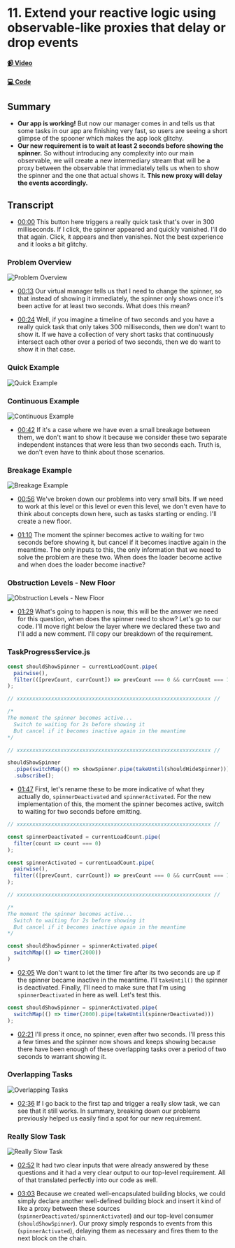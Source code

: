 # 11. Extend your reactive logic using observable-like proxies that delay or drop events

#### [📹 Video](https://egghead.io/lessons/rxjs-extend-your-reactive-logic-using-observable-like-proxies-that-delay-or-drop-events)

#### [💻 Code](https://github.com/rarmatei/egghead-thinking-reactively/blob/lesson-11/src/lesson-code/TaskProgressService.js)

## Summary

- **Our app is working!** But now our manager comes in and tells us that some tasks in our app are finishing very fast, so users are seeing a short glimpse of the spooner which makes the app look glitchy.
- **Our new requirement is to wait at least 2 seconds before showing the spinner.** So without introducing any complexity into our main observable, we will create a new intermediary stream that will be a proxy between the observable that immediately tells us when to show the spinner and the one that actual shows it. **This new proxy will delay the events accordingly.**

## Transcript

- [00:00](https://egghead.io/lessons/rxjs-extend-your-reactive-logic-using-observable-like-proxies-that-delay-or-drop-events#t=0) This button here triggers a really quick task that's over in 300 milliseconds. If I click, the spinner appeared and quickly vanished. I'll do that again. Click, it appears and then vanishes. Not the best experience and it looks a bit glitchy.

### Problem Overview

![Problem Overview](https://res.cloudinary.com/dg3gyk0gu/image/upload/v1585168478/transcript-images/egghead-extend-your-reactive-logic-using-observable-like-proxies-that-delay-or-drop-events-problem-overview.jpg)

- [00:13](https://egghead.io/lessons/rxjs-extend-your-reactive-logic-using-observable-like-proxies-that-delay-or-drop-events#t=13) Our virtual manager tells us that I need to change the spinner, so that instead of showing it immediately, the spinner only shows once it's been active for at least two seconds. What does this mean?

- [00:24](https://egghead.io/lessons/rxjs-extend-your-reactive-logic-using-observable-like-proxies-that-delay-or-drop-events#t=24) Well, if you imagine a timeline of two seconds and you have a really quick task that only takes 300 milliseconds, then we don't want to show it. If we have a collection of very short tasks that continuously intersect each other over a period of two seconds, then we do want to show it in that case.

### Quick Example

![Quick Example](https://res.cloudinary.com/dg3gyk0gu/image/upload/v1585168489/transcript-images/egghead-extend-your-reactive-logic-using-observable-like-proxies-that-delay-or-drop-events-quick-example.jpg)

### Continuous Example

![Continuous Example](https://res.cloudinary.com/dg3gyk0gu/image/upload/v1585168488/transcript-images/egghead-extend-your-reactive-logic-using-observable-like-proxies-that-delay-or-drop-events-continuous-example.jpg)

- [00:42](https://egghead.io/lessons/rxjs-extend-your-reactive-logic-using-observable-like-proxies-that-delay-or-drop-events#t=42) If it's a case where we have even a small breakage between them, we don't want to show it because we consider these two separate independent instances that were less than two seconds each. Truth is, we don't even have to think about those scenarios.

### Breakage Example

![Breakage Example](https://res.cloudinary.com/dg3gyk0gu/image/upload/v1585168491/transcript-images/egghead-extend-your-reactive-logic-using-observable-like-proxies-that-delay-or-drop-events-breakage-example.jpg)

- [00:56](https://egghead.io/lessons/rxjs-extend-your-reactive-logic-using-observable-like-proxies-that-delay-or-drop-events#t=56) We've broken down our problems into very small bits. If we need to work at this level or this level or even this level, we don't even have to think about concepts down here, such as tasks starting or ending. I'll create a new floor.

- [01:10](https://egghead.io/lessons/rxjs-extend-your-reactive-logic-using-observable-like-proxies-that-delay-or-drop-events#t=70) The moment the spinner becomes active to waiting for two seconds before showing it, but cancel if it becomes inactive again in the meantime. The only inputs to this, the only information that we need to solve the problem are these two. When does the loader become active and when does the loader become inactive?

### Obstruction Levels - New Floor

![Obstruction Levels - New Floor](https://res.cloudinary.com/dg3gyk0gu/image/upload/v1585168504/transcript-images/egghead-extend-your-reactive-logic-using-observable-like-proxies-that-delay-or-drop-events-new-floor.jpg)

- [01:29](https://egghead.io/lessons/rxjs-extend-your-reactive-logic-using-observable-like-proxies-that-delay-or-drop-events#t=89) What's going to happen is now, this will be the answer we need for this question, when does the spinner need to show? Let's go to our code. I'll move right below the layer where we declared these two and I'll add a new comment. I'll copy our breakdown of the requirement.

### TaskProgressService.js

```js
const shouldShowSpinner = currentLoadCount.pipe(
  pairwise(),
  filter(([prevCount, currCount]) => prevCount === 0 && currCount === 1))
);

// xxxxxxxxxxxxxxxxxxxxxxxxxxxxxxxxxxxxxxxxxxxxxxxxxxxxxxxxxxxxxx //

/*
The moment the spinner becomes active...
  Switch to waiting for 2s before showing it
  But cancel if it becomes inactive again in the meantime
*/

// xxxxxxxxxxxxxxxxxxxxxxxxxxxxxxxxxxxxxxxxxxxxxxxxxxxxxxxxxxxxxx //

shouldShowSpinner
  .pipe(switchMap(() => showSpinner.pipe(takeUntil(shouldHideSpinner))))
  .subscribe();
```

- [01:47](https://egghead.io/lessons/rxjs-extend-your-reactive-logic-using-observable-like-proxies-that-delay-or-drop-events#t=107) First, let's rename these to be more indicative of what they actually do, `spinnerDeactivated` and `spinnerActivated`. For the new implementation of this, the moment the spinner becomes active, switch to waiting for two seconds before emitting.

```js
// xxxxxxxxxxxxxxxxxxxxxxxxxxxxxxxxxxxxxxxxxxxxxxxxxxxxxxxxxxxxxx //

const spinnerDeactivated = currentLoadCount.pipe(
  filter(count => count === 0)
);

const spinnerActivated = currentLoadCount.pipe(
  pairwise(),
  filter(([prevCount, currCount]) => prevCount === 0 && currCount === 1))
);

// xxxxxxxxxxxxxxxxxxxxxxxxxxxxxxxxxxxxxxxxxxxxxxxxxxxxxxxxxxxxxx //

/*
The moment the spinner becomes active...
  Switch to waiting for 2s before showing it
  But cancel if it becomes inactive again in the meantime
*/

const shouldShowSpinner = spinnerActivated.pipe(
  switchMap(() => timer(2000))
)
```

- [02:05](https://egghead.io/lessons/rxjs-extend-your-reactive-logic-using-observable-like-proxies-that-delay-or-drop-events#t=125) We don't want to let the timer fire after its two seconds are up if the spinner became inactive in the meantime. I'll `takeUntil()` the spinner is deactivated. Finally, I'll need to make sure that I'm using `spinnerDeactivated` in here as well. Let's test this.

```js
const shouldShowSpinner = spinnerActivated.pipe(
  switchMap(() => timer(2000).pipe(takeUntil(spinnerDeactivated)))
);
```

- [02:21](https://egghead.io/lessons/rxjs-extend-your-reactive-logic-using-observable-like-proxies-that-delay-or-drop-events#t=141) I'll press it once, no spinner, even after two seconds. I'll press this a few times and the spinner now shows and keeps showing because there have been enough of these overlapping tasks over a period of two seconds to warrant showing it.

### Overlapping Tasks

![Overlapping Tasks](https://res.cloudinary.com/dg3gyk0gu/image/upload/v1585168481/transcript-images/egghead-extend-your-reactive-logic-using-observable-like-proxies-that-delay-or-drop-events-overlapping-tasks.jpg)

- [02:36]() If I go back to the first tap and trigger a really slow task, we can see that it still works. In summary, breaking down our problems previously helped us easily find a spot for our new requirement.

### Really Slow Task

![Really Slow Task](https://res.cloudinary.com/dg3gyk0gu/image/upload/v1585168478/transcript-images/egghead-extend-your-reactive-logic-using-observable-like-proxies-that-delay-or-drop-events-really-slow-task.jpg)

- [02:52](https://egghead.io/lessons/rxjs-extend-your-reactive-logic-using-observable-like-proxies-that-delay-or-drop-events#t=156) It had two clear inputs that were already answered by these questions and it had a very clear output to our top-level requirement. All of that translated perfectly into our code as well.

- [03:03](https://egghead.io/lessons/rxjs-extend-your-reactive-logic-using-observable-like-proxies-that-delay-or-drop-events#t=183) Because we created well-encapsulated building blocks, we could simply declare another well-defined building block and insert it kind of like a proxy between these sources (`spinnerDeactivated/spinnerActivated`) and our top-level consumer (`shouldShowSpinner`). Our proxy simply responds to events from this (`spinnerActivated`), delaying them as necessary and fires them to the next block on the chain.
